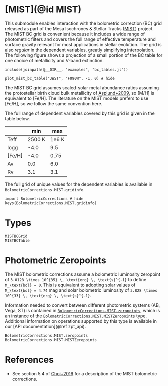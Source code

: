 # [MIST](@id MIST)

This submodule enables interaction with the bolometric correction (BC) grid released as part of the Mesa Isochrones & Stellar Tracks ([MIST](https://waps.cfa.harvard.edu/MIST/)) project. The MIST BC grid is convenient because it includes a wide range of photometric filters and covers the full range of effective temperature and surface gravity relevant for most applications in stellar evolution. The grid is also *regular* in the dependent variables, greatly simplifying interpolation. The following figure shows a projection of a small portion of the BC table for one choice of metallicity and V-band extinction.

```@setup mist_plotting
include(joinpath(@__DIR__, "examples", "bc_tables.jl"))
```
```@example mist_plotting
plot_mist_bc_table("JWST", "F090W", -1, 0) # hide
```

The MIST BC grid assumes scaled-solar metal abundance ratios assuming the protostellar birth cloud bulk metallicity of [Asplund+2009](https://doi.org/10.1146/annurev.astro.46.060407.145222), so \[M/H\] is equivalent to \[Fe/H\]. The literature on the MIST models prefers to use \[Fe/H\], so we follow the same convention here.

The full range of dependent variables covered by this grid is given in the table below.

|        | min    | max   |
|--------|--------|-------|
| Teff   | 2500 K | 1e6 K |
| logg   | -4.0   | 9.5   |
| \[Fe/H\] | -4.0   | 0.75  |
| Av     | 0.0    | 6.0   |
| Rv     | 3.1    | 3.1   |

The full grid of unique values for the dependent variables is availabie in `BolometricCorrections.MIST.gridinfo`.

```@example
import BolometricCorrections # hide
keys(BolometricCorrections.MIST.gridinfo)
```

# Types

```@docs
MISTBCGrid
MISTBCTable
```

# Photometric Zeropoints
The MIST bolometric corrections assume a bolometric luminosity zeropoint of ``3.0128 \times 10^{35} \, \text{erg} \, \text{s}^{-1}`` to define ``M_\text{bol} = 0``. This is equivalent to adopting solar values of ``M_\text{bol} = 4.74`` mag and solar bolometric luminosity of ``3.828 \times 10^{33} \, \text{erg} \, \text{s}^{-1}``.

Information needed to convert between different photometric systems (AB, Vega, ST) is contained in [`BolometricCorrections.MIST.zeropoints`](@ref), which is an instance of the [`BolometricCorrections.MIST.MISTZeropoints`](@ref) type. Additional information on operations supported by this type is available in our [API documentation](@ref zpt_api).

```@docs
BolometricCorrections.MIST.zeropoints
BolometricCorrections.MIST.MISTZeropoints
```

# References
 - See section 5.4 of [Choi+2016](https://ui.adsabs.harvard.edu/abs/2016ApJ...823..102C/abstract) for a description of the MIST bolometric corrections.